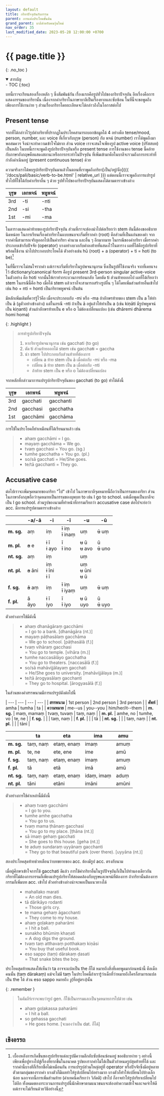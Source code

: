 ```yaml
---
layout: default
title: กริยาปัจจุบันกับกรรม
parent: การแต่งประโยคขั้นต้น
grand_parent: บาลีสำหรับคนรุ่นใหม่
nav_order: 35
last_modified_date: 2023-05-28 12:00:00 +0700
---
```


# {{ page.title  }}
{: .no_toc }

<details open markdown="block">
<summary>สารบัญ</summary>
- TOC
{:toc}
</details>

บทนี้เราจะเรียนสองเรื่องหลัก ๆ ซึ่งสัมพันธ์กัน เรื่องแรกคือรูปทั่วไปของกริยาปัจจุบัน อีกเรื่องคือการแสดงกรรมของกริยานั้น เนื่องจากคำกริยาในภาษาบาลีเป็นเรื่องยากและซับซ้อน ในที่นี้จะขอพูดถึงเพียงการใช้งานง่าย ๆ ส่วนเรื่องกริยาโดยละเอียดจะได้กล่าวถึงในโอกาสต่อไป

## Present tense

จากที่ได้กล่าวไว้รูปคำกริยาที่ปรากฏในประโยคสามารถบอกข้อมูลได้ 4 อย่างคือ tense/mood, person, number, และ voice ที่เกี่ยวกับบุรุษ (person) กับ พจน์ (number) เราได้พูดถึงมาพอสมควร จึงน่าจะทำความเข้าใจไม่ยาก ส่วน voice เราจะสนใจเพียงรูป active voice (ปรัสสบท) เป็นหลัก ในบทนี้เราจะพูดถึงรูปกริยาปัจจุบันหรือ present tense การใช้งานของ tense นี้คล้ายกับภาษาอังกฤษคือแสดงสถานะหรือการกระทำในปัจจุบัน ที่เพิ่มเข้ามาคือในบาลีจะรวมถึงการกระทำที่กำลังดำเนินอยู่ (present continuous tense) ด้วย

ความจริงเราได้พบรูปกริยาปัจจุบันมาแล้วในตอนที่เราพูดถึงกริยา[เป็น/อยู่/คือ]({{ '/docs/pali/basic/verb-to-be.html' | relative_url }}) แต่ตอนนี้เราจะพูดถึงการแปรรูปทั่วไปที่ใช้ได้กับคำกริยาอื่น ๆ ด้วย รูปทั่วไปของกริยาปัจจุบันแสดงได้ตามตารางข้างล่าง

| บุรุษ | เอกพจน์ | พหูพจน์ |
| --- | --- | --- |
| 3rd | -ti | -nti |
| 2nd | -si | -tha |
| 1st | -mi | -ma |

ในตารางแสดงคำท้ายของรูปกริยาปัจจุบัน ส่วนที่เราจะต้องนำไปต่อเรียกว่า stem อันนี้ต้องขออธิบายนิดหน่อย ในการเรียนเรื่องคำกริยาในแบบขนบจะเริ่มที่รากคำ (root) คือส่วนที่เป็นแก่นของคำ จากรากคำนี้สามารถเจริญออกไปเป็นคำกริยา คำนาม และอื่น ๆ อีกมากมาย ในกรณีของคำกริยา เมื่อรากคำประกอบเข้ากับปัจจัย (operator) บางอย่างบวกกับคำลงท้ายที่แสดงไว้ในตาราง ผลที่ได้คือรูปกริยาที่พร้อมใช้งาน นำไปประกอบประโยคได้ ตัวอย่างเช่น hū (root) + a (operator) + ti = hoti (to be)[^verb-formation]

[^verb-formation]: เบื้องหลังการเกิดขึ้นของรูปกริยาแต่ละรูปมีความลึกลับซับซ้อนซ่อนอยู่ ขออธิบายง่าย ๆ อย่างนี้เพียงเพื่อปูทางไปสู่เรื่องที่ยากขึ้นในอนาคต รูปของรากคำไม่ได้เป็นตัวกำหนดรูปสุดท้ายที่ได้ และรากคำนี้บางทีก็เรียกชื่อไม่เหมือนกัน การแปรรูปส่วนใหญ่อยู่ที่ operator หรือปัจจัยซึ่งมีอยู่หลายตัวตามกลุ่มของรากคำ บางตัวก็มีผลทำให้รูปเปลี่ยนไปอย่างมาก บางตัวก็ทำให้เปลี่ยนไปบ้างเล็กน้อย นอกจากนี้การเพิ่มส่วนท้าย (คำเทคนิคเรียกว่า วิภัตติ) เข้าไป ก็อาจทำให้รูปกริยาเปลี่ยนไปได้อีก ทั้งหมดของกระบวนการแปรรูปนี้นักศึกษาตามแนวขนบจะต้องทำความเข้าใจและจดจำให้ดี แต่เราจะไม่เรียนด้วยวิธีอย่างนี้

ในที่นี้เราจะไม่สนใจรากคำ แต่เราจะเริ่มที่กริยาในรูปพจนานุกรม ซึ่งเป็นรูปที่ใช้งานจริง จากที่เคยแจงไว้ dictionary/canonical form คือรูป present 3rd-person singular active-voice ในตัวอย่าง คือ hoti จากนั้นให้เราทำกระบวนการย้อนกลับ โดยตัด ti ส่วนท้ายออกไป ผลที่ได้เรียกว่า stem ในกรณีนี้คือ ho เมื่อได้ stem แล้วเราก็จะสามารถสร้างรูปอื่น ๆ ได้โดยเพิ่มส่วนท้ายอื่นเข้าไป เช่น ho + nti = honti เป็นกริยาพหูพจน์ เป็นต้น

มีหลักเพิ่มเติมที่ควรรู้ไว้คือ เมื่อจะประกอบกับ -mi หรือ -ma ถ้าอักษรท้ายของ stem เป็น a ให้ทำเป็น ā (ดูตัวอย่างข้างล่าง) แต่ในกรณี -nti ถ้าเป็น ā อยู่แล้วให้ทำเป็น a (เช่น kiṇāti มีรูปพหูพจน์เป็น kiṇanti) ส่วนถ้าอักษรท้ายเป็น e หรือ o ไม่ต้องเปลี่ยนแปลง (เช่น dhāremi dhārema homi homa)

{: .highlight }
> การทำรูปกริยาปัจจุบัน
> 1. หากริยารูปพจนานุกรม เช่น gacchati (to go)
> 2. ตัด ti ส่วนท้ายออกได้ stem เช่น gaccha~~ti~~ = gaccha
> 3. นำ stem ไปประกอบกับส่วนท้ายที่ต้องการ 
>     - เปลี่ยน a ท้าย stem เป็น ā เมื่อต่อกับ -mi หรือ -ma
>     - เปลี่ยน ā ท้าย stem เป็น a  เมื่อต่อกับ -nti
>     - ถ้าท้าย stem เป็น e หรือ o ไม่ต้องเปลี่ยนแปลง

จากหลักที่กล่าวมาการแปรรูปกริยาปัจจุบันของ gacchati (to go) ทำได้ดังนี้

| บุรุษ | เอกพจน์ | พหูพจน์ |
| --- | --- | --- |
| 3rd | gacchati | gacchanti |
| 2nd | gacchasi | gacchatha |
| 1st | gacchāmi | gacchāma |

การใช้ในประโยคก็ทำเหมือนที่ได้เรียนมาแล้ว เช่น

> - ahaṃ gacchāmi = I go.
> - mayaṃ gacchāma = We go.
> - tvaṃ gacchasi = You go. (sg.)
> - tumhe gacchatha = You go. (pl.)
> - so/sā gacchati = He/She goes.
> - te/tā gacchanti = They go.

## Accusative case

ต่อไปเราจะเพิ่มจุดหมายของกริยา "ไป" เข้าไป ในภาษาบาลีจุดหมายนี้ถือว่าเป็นกรรมของกริยา ส่วนในภาษาอังกฤษถือว่าจุดหมายเป็นกรรมของบุพบท to เช่น I go to school. แต่เมื่อพูดเป็นบาลีจะเป็น I go school. ส่วนรูปของนามที่ทำหน้าที่กรรมเรียกว่า accusative case ต่อไปจะย่อว่า acc. มีการแปรรูปตามตารางข้างล่าง

|  | -a/-ā | -i | -ī | -u | -ū |
| --- | --- | --- | --- | --- | --- |
| **m. sg.** | aṃ | iṃ | ~~ī~~ iṃ<br>~~ī~~ inaṃ | uṃ | ~~ū~~ uṃ |
| **m. pl.** | ~~a~~ e | ~~i~~ ī<br>~~i~~ ayo | ī<br>~~ī~~ ino | ~~u~~ ū<br>~~u~~ avo | ū<br>~~ū~~ uno |
| **nt. sg.** | aṃ | iṃ |  | uṃ |  |
| **nt. pl.** | ~~a~~ āni | iṃ<br>~~i~~ īni<br>~~i~~ ī |  | uṃ<br>~~u~~ ūni<br>~~u~~ ū |  |
| **f. sg.** | ~~ā~~ aṃ | iṃ | ~~ī~~ iṃ<br>~~ī~~ iyaṃ | uṃ | ~~ū~~ uṃ |
| **f. pl.** | ā<br>āyo | ~~i~~ ī<br>iyo | ī<br>~~ī~~ iyo | ~~u~~ ū<br>uyo | ū<br>~~ū~~ uyo |

ตัวอย่างการใช้มีดังนี้
> - ahaṃ dhanāgāraṃ gacchāmi<br>= I go to a bank. [dhanāgāra (nt.)]
> - mayaṃ pāṭhasālaṃ gacchāma<br>= We go to school. [pāṭhasālā (f.)]
> - tvaṃ vihāraṃ gacchasi<br>= You go to temple. [vihāra (m.)]
> - tumhe naccasālāyo gacchatha<br>= You go to theaters. [naccasālā (f.)]
> - so/sā mahāvijjālayaṃ gacchati<br>= He/She goes to university. [mahāvijjālaya (m.)]
> - te/tā ārogyasālaṃ gacchanti<br>= They go to hospital. [ārogyasālā (f.)]

ในส่วนของคำสรรพนามมีการแปรรูปดังต่อไปนี้

| --- | --- | --- | --- |
| **สรรพนาม** | 1st person | 2nd person | 3rd person |
| **ศัพท์** | amha | tumha | ta |
| **ความหมาย** | me--us | you--you | him/her/it--them |
| **m. sg.** | maṃ, mamaṃ | tvaṃ, tuvaṃ | taṃ, naṃ |
| **m. pl.** | amhe, no | tumhe, vo | te, ne |
| **f. sg.** |  |  | taṃ, naṃ |
| **f. pl.** |  |  | tā |
| **nt. sg.** |  |  | taṃ, naṃ |
| **nt. pl.** |  |  | tāni |

|  | ta | eta | ima | amu |
| --- | --- | --- | --- | --- |
| **m. sg.** | taṃ, naṃ | etaṃ, enaṃ | imaṃ | amuṃ |
| **m. pl.** | te, ne | ete, ene | ime | amū |
| **f. sg.** | taṃ, naṃ | etaṃ, enaṃ | imaṃ | amuṃ |
| **f. pl.** | tā | etā | imā | amū |
| **nt. sg.** | taṃ, naṃ | etaṃ, enaṃ | idaṃ, imaṃ | aduṃ |
| **nt. pl.** | tāni | etāni | imāni | amūni |

ตัวอย่างการใช้คำเหล่านี้มีดังนี้

> - ahaṃ tvaṃ gacchāmi<br>= I go to you.
> - tumhe amhe gacchatha<br>= You go to us.
> - tvaṃ mama ṭhānaṃ gacchasi<br>= You go to my place. [ṭhāna (nt.)]
> - sā imaṃ gehaṃ gacchati<br>= She goes to this house. [geha (nt.)]
> - te aduṃ sundaraṃ uyyānaṃ gacchanti<br>= They go to that beautiful park (over there). [uyyāna (nt.)]

สองประโยคสุดท้ายช่วยเตือนว่าบทขยายของ acc. ต้องมีรูป acc. ตรงกับนาม

เมื่อผู้ศึกษาเข้าใจการใช้ gacchati ดีแล้ว การใช้คำกริยาอื่นในรูปปัจจุบันก็เป็นไปทำนองเดียวกัน กริยาที่ไม่ต้องการกรรมก็เพียงแปรรูปกริยาให้สอดคล้องกับบุรุษและพจน์ที่ต้องการ ถ้ากริยานั้นต้องการกรรมก็เพิ่มบท acc. เข้าไป ตัวอย่างข้างล่างน่าจะพอเป็นแนวทางได้

> - mahallako marati<br>= An old man dies.
> - tā dārikāyo rodanti<br>= Those girls cry.
> - te mama gehaṃ āgacchanti<br>= They come to my house.
> - ahaṃ goḷakaṃ paharāmi<br>= I hit a ball.
> - sunakho bhūmiṃ khaṇati<br>= A dog digs the ground.
> - tvaṃ taṃ atthavaṃ potthakaṃ kiṇāsi<br>= You buy that useful book.
> - eso sappo (taṃ) dārakaṃ ḍasati<br>= That snake bites the boy.

ประโยคสุดท้ายแสดงให้เห็นว่า ta อาจจะแปลเป็น the ก็ได้ หมายถึงสิ่งที่เคยพูดมาก่อนหน้านี้ คือเด็กคนนั้น (taṃ dārakaṃ) แม้จะไม่มี taṃ ในประโยคนี้ถ้าเรารู้ว่าเด็กที่ว่าหมายถึงใครก็สามารถแปลเป็น the ได้ ส่วน eso sappo หมายถึง งู(ที่อยู่ตรง)นั้น

{: .remember }
> ในคัมภีร์เราจะพบว่ารูป gen. ก็ใช้เป็นกรรมและเป็นจุดหมายการไปด้วย เช่น
> - ahaṃ goḷakassa paharāmi<br>= I hit a ball.
> - so gehassa gacchati<br>= He goes home. [จะมองว่าเป็น dat. ก็ได้]

## เชิงอรรถ
